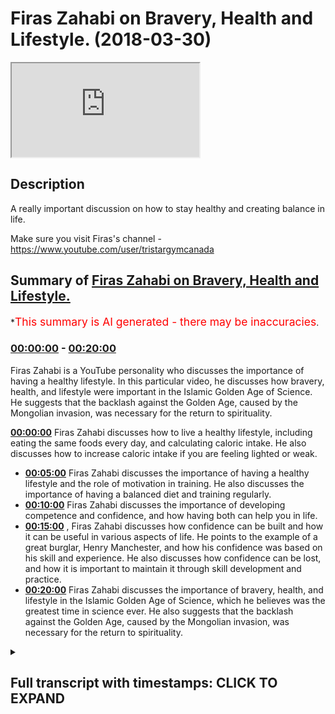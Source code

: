 # Firas Zahabi on Bravery, Health and Lifestyle. (2018-03-30)

<iframe loading='lazy' src='https://www.youtube.com/embed/wzWTLOTWkms'></iframe>

## Description

A really important discussion on how to stay healthy and creating balance in life.

Make sure you visit Firas's channel -https://www.youtube.com/user/tristargymcanada

## Summary of [Firas Zahabi on Bravery, Health and Lifestyle.](https://www.youtube.com/watch?v=wzWTLOTWkms)

\*<span style="color:red; font-size:125%">This summary is AI generated - there may be inaccuracies</span>.

### [00:00:00](https://www.youtube.com/watch?v=wzWTLOTWkms\&t=0) - [00:20:00](https://www.youtube.com/watch?v=wzWTLOTWkms\&t=1200)

Firas Zahabi is a YouTube personality who discusses the importance of having a healthy lifestyle. In this particular video, he discusses how bravery, health, and lifestyle were important in the Islamic Golden Age of Science. He suggests that the backlash against the Golden Age, caused by the Mongolian invasion, was necessary for the return to spirituality.

**[00:00:00](https://www.youtube.com/watch?v=wzWTLOTWkms\&t=0)** Firas Zahabi discusses how to live a healthy lifestyle, including eating the same foods every day, and calculating caloric intake. He also discusses how to increase caloric intake if you are feeling lighted or weak.

*   **[00:05:00](https://www.youtube.com/watch?v=wzWTLOTWkms\&t=300)** Firas Zahabi discusses the importance of having a healthy lifestyle and the role of motivation in training. He also discusses the importance of having a balanced diet and training regularly.
*   **[00:10:00](https://www.youtube.com/watch?v=wzWTLOTWkms\&t=600)** Firas Zahabi discusses the importance of developing competence and confidence, and how having both can help you in life.
*   **[00:15:00](https://www.youtube.com/watch?v=wzWTLOTWkms\&t=900)** , Firas Zahabi discusses how confidence can be built and how it can be useful in various aspects of life. He points to the example of a great burglar, Henry Manchester, and how his confidence was based on his skill and experience. He also discusses how confidence can be lost, and how it is important to maintain it through skill development and practice.
*   **[00:20:00](https://www.youtube.com/watch?v=wzWTLOTWkms\&t=1200)** Firas Zahabi discusses the importance of bravery, health, and lifestyle in the Islamic Golden Age of Science, which he believes was the greatest time in science ever. He also suggests that the backlash against the Golden Age, caused by the Mongolian invasion, was necessary for the return to spirituality.

<details><summary><h2>Full transcript with timestamps: CLICK TO EXPAND</h2></summary>

[0:00:12](https://youtu.be/wzWTLOTWkms?t=12) who is one of the most celebrated people\
[0:00:32](https://youtu.be/wzWTLOTWkms?t=32) so I mean I believe that with the\
[0:01:24](https://youtu.be/wzWTLOTWkms?t=84) knowledge we have today\
[0:01:26](https://youtu.be/wzWTLOTWkms?t=86) that's me everybody should be within a\
[0:01:28](https://youtu.be/wzWTLOTWkms?t=88) healthy body because we know the\
[0:01:31](https://youtu.be/wzWTLOTWkms?t=91) benefits of it what are the blinders are\
[0:01:33](https://youtu.be/wzWTLOTWkms?t=93) healthy for you\
[0:01:34](https://youtu.be/wzWTLOTWkms?t=94) a young girl should be between 9 and 15\
[0:01:38](https://youtu.be/wzWTLOTWkms?t=98) okay roughly roughly speaking now there\
[0:01:40](https://youtu.be/wzWTLOTWkms?t=100) are gonna be some anomaly that's\
[0:01:42](https://youtu.be/wzWTLOTWkms?t=102) somebody very good shape but why\
[0:01:45](https://youtu.be/wzWTLOTWkms?t=105) shouldn't you be in good shape we have\
[0:01:46](https://youtu.be/wzWTLOTWkms?t=106) so much science behind fitness no no we\
[0:01:49](https://youtu.be/wzWTLOTWkms?t=109) can get in shape in 5 to 10 minutes a\
[0:01:51](https://youtu.be/wzWTLOTWkms?t=111) day who doesn't have that incident if\
[0:01:54](https://youtu.be/wzWTLOTWkms?t=114) their body their most prized machine\
[0:01:57](https://youtu.be/wzWTLOTWkms?t=117) healthier you have time to fix your car\
[0:02:00](https://youtu.be/wzWTLOTWkms?t=120) and clean up your room but you're not\
[0:02:01](https://youtu.be/wzWTLOTWkms?t=121) have time you to keep your body healthy\
[0:02:03](https://youtu.be/wzWTLOTWkms?t=123) it's you have to prioritize know what\
[0:02:06](https://youtu.be/wzWTLOTWkms?t=126) kind of like now someone wants us lucky\
[0:02:09](https://youtu.be/wzWTLOTWkms?t=129) help me they want to know what like the\
[0:02:14](https://youtu.be/wzWTLOTWkms?t=134) rule of thumb if I could boil it down it\
[0:02:16](https://youtu.be/wzWTLOTWkms?t=136) to me I like to keep things sets three\
[0:02:17](https://youtu.be/wzWTLOTWkms?t=137) rules I find it's the easiest way to\
[0:02:19](https://youtu.be/wzWTLOTWkms?t=139) learn learn three things that are fine\
[0:02:20](https://youtu.be/wzWTLOTWkms?t=140) in a subject one would be know how many\
[0:02:23](https://youtu.be/wzWTLOTWkms?t=143) calories you can use you can go on many\
[0:02:26](https://youtu.be/wzWTLOTWkms?t=146) websites you find out how much your body\
[0:02:28](https://youtu.be/wzWTLOTWkms?t=148) through your size your age weight your\
[0:02:32](https://youtu.be/wzWTLOTWkms?t=152) goal for your weight how many calories\
[0:02:34](https://youtu.be/wzWTLOTWkms?t=154) should you eat in containers there's\
[0:02:35](https://youtu.be/wzWTLOTWkms?t=155) many programs and then practice\
[0:02:38](https://youtu.be/wzWTLOTWkms?t=158) calculating your calories after a while\
[0:02:40](https://youtu.be/wzWTLOTWkms?t=160) you'll just look at a piece of food and\
[0:02:42](https://youtu.be/wzWTLOTWkms?t=162) you'll know about how many calendar\
[0:02:45](https://youtu.be/wzWTLOTWkms?t=165) now you don't have to be perfectly exact\
[0:02:47](https://youtu.be/wzWTLOTWkms?t=167) but over time after about a month and\
[0:02:51](https://youtu.be/wzWTLOTWkms?t=171) you'll be an expert this is this how\
[0:02:53](https://youtu.be/wzWTLOTWkms?t=173) many calories this is not many calories\
[0:02:54](https://youtu.be/wzWTLOTWkms?t=174) this\
[0:02:55](https://youtu.be/wzWTLOTWkms?t=175) you know I'm close to my to my quota for\
[0:02:57](https://youtu.be/wzWTLOTWkms?t=177) the day I know how many calories you\
[0:03:00](https://youtu.be/wzWTLOTWkms?t=180) should have a thing yeah you all know\
[0:03:03](https://youtu.be/wzWTLOTWkms?t=183) that having that cookie is gonna cost me\
[0:03:05](https://youtu.be/wzWTLOTWkms?t=185) this many calories on my go\
[0:03:07](https://youtu.be/wzWTLOTWkms?t=187) once you get to your goal let's say you\
[0:03:11](https://youtu.be/wzWTLOTWkms?t=191) get to eight percent but nine percent\
[0:03:12](https://youtu.be/wzWTLOTWkms?t=192) whatever it is now you can have more off\
[0:03:14](https://youtu.be/wzWTLOTWkms?t=194) these more days of surgery like I eat\
[0:03:17](https://youtu.be/wzWTLOTWkms?t=197) this today I'm not worried I'm like I'm\
[0:03:18](https://youtu.be/wzWTLOTWkms?t=198) gonna stay my buddy but I'm not gonna\
[0:03:22](https://youtu.be/wzWTLOTWkms?t=202) you cannot be more than one pack one\
[0:03:24](https://youtu.be/wzWTLOTWkms?t=204) pound one pound and a half in a week you\
[0:03:26](https://youtu.be/wzWTLOTWkms?t=206) big dog you can gain water weight yes so\
[0:03:31](https://youtu.be/wzWTLOTWkms?t=211) you have to know that your your goal\
[0:03:32](https://youtu.be/wzWTLOTWkms?t=212) once you get it's easier to maintain\
[0:03:34](https://youtu.be/wzWTLOTWkms?t=214) them to get there so I found it very\
[0:03:36](https://youtu.be/wzWTLOTWkms?t=216) encouraging so how many calories you eat\
[0:03:38](https://youtu.be/wzWTLOTWkms?t=218) and they figure that out you're gonna\
[0:03:40](https://youtu.be/wzWTLOTWkms?t=220) have to experimental if you're a little\
[0:03:42](https://youtu.be/wzWTLOTWkms?t=222) bit lightheaded that number is a little\
[0:03:43](https://youtu.be/wzWTLOTWkms?t=223) bit low yeah weakened if you're not\
[0:03:46](https://youtu.be/wzWTLOTWkms?t=226) losing a lot of weight after 2-3 weeks a\
[0:03:48](https://youtu.be/wzWTLOTWkms?t=228) minute it might be a little high you\
[0:03:50](https://youtu.be/wzWTLOTWkms?t=230) gotta lower it it's not an exact science\
[0:03:52](https://youtu.be/wzWTLOTWkms?t=232) there is some adjusting that needs to be\
[0:03:56](https://youtu.be/wzWTLOTWkms?t=236) done but the good news is very simple if\
[0:03:59](https://youtu.be/wzWTLOTWkms?t=239) you're feeling bad increasing the small\
[0:04:01](https://youtu.be/wzWTLOTWkms?t=241) amount increase of your calories by five\
[0:04:02](https://youtu.be/wzWTLOTWkms?t=242) or ten percent and now once you find\
[0:04:05](https://youtu.be/wzWTLOTWkms?t=245) that number you'll find yourself full\
[0:04:07](https://youtu.be/wzWTLOTWkms?t=247) just eating better second I would say a\
[0:04:13](https://youtu.be/wzWTLOTWkms?t=253) good rule of thumb would be to eat the\
[0:04:16](https://youtu.be/wzWTLOTWkms?t=256) same foods every day like I have I know\
[0:04:18](https://youtu.be/wzWTLOTWkms?t=258) I have meals I make the recommended\
[0:04:19](https://youtu.be/wzWTLOTWkms?t=259) calories I know I do I do\
[0:04:23](https://youtu.be/wzWTLOTWkms?t=263) one meal that I do most every day is one\
[0:04:25](https://youtu.be/wzWTLOTWkms?t=265) banana two ends I mash them up I make a\
[0:04:28](https://youtu.be/wzWTLOTWkms?t=268) pancake I make three pancakes with the\
[0:04:30](https://youtu.be/wzWTLOTWkms?t=270) higher you make a packet yeah mash them\
[0:04:32](https://youtu.be/wzWTLOTWkms?t=272) up make a pancake and I had 50 calories\
[0:04:34](https://youtu.be/wzWTLOTWkms?t=274) worth of honey I love honey any things I\
[0:04:37](https://youtu.be/wzWTLOTWkms?t=277) love thank you\
[0:04:38](https://youtu.be/wzWTLOTWkms?t=278) yes um that was I know that's 200 men\
[0:04:42](https://youtu.be/wzWTLOTWkms?t=282) you tell me I have dates for $75 each\
[0:04:45](https://youtu.be/wzWTLOTWkms?t=285) I know how many right away gets on the\
[0:04:47](https://youtu.be/wzWTLOTWkms?t=287) stage Nate's is amazing for treating the\
[0:04:49](https://youtu.be/wzWTLOTWkms?t=289) backsight not sugar fiber carbohydrate a\
[0:04:53](https://youtu.be/wzWTLOTWkms?t=293) slowly releasing easy to digest\
[0:04:56](https://youtu.be/wzWTLOTWkms?t=296) I miss the perfect food I was biting at\
[0:04:58](https://youtu.be/wzWTLOTWkms?t=298) what happened I have certain smoothies I\
[0:05:01](https://youtu.be/wzWTLOTWkms?t=301) make I know that we never stop I know my\
[0:05:03](https://youtu.be/wzWTLOTWkms?t=303) blocks calories and I'll be fine if I'm\
[0:05:06](https://youtu.be/wzWTLOTWkms?t=306) in the mood to eat a hamburger I know\
[0:05:07](https://youtu.be/wzWTLOTWkms?t=307) that a big Max's I don't feel like the\
[0:05:13](https://youtu.be/wzWTLOTWkms?t=313) fries I don't always naturally but I\
[0:05:20](https://youtu.be/wzWTLOTWkms?t=320) know how many calories I should even\
[0:05:21](https://youtu.be/wzWTLOTWkms?t=321) today and for me it keeps me lean\
[0:05:23](https://youtu.be/wzWTLOTWkms?t=323) healthy and it keeps the energy going\
[0:05:24](https://youtu.be/wzWTLOTWkms?t=324) because if you eat too many calories and\
[0:05:26](https://youtu.be/wzWTLOTWkms?t=326) energy of tools project three to little\
[0:05:29](https://youtu.be/wzWTLOTWkms?t=329) you'll feel like head into me how'd you\
[0:05:32](https://youtu.be/wzWTLOTWkms?t=332) how'd you keep that good every day I\
[0:05:36](https://youtu.be/wzWTLOTWkms?t=336) feel tired like how do I change that no\
[0:05:40](https://youtu.be/wzWTLOTWkms?t=340) the right amount of calories and three I\
[0:05:47](https://youtu.be/wzWTLOTWkms?t=347) would say you know you have to have a\
[0:05:48](https://youtu.be/wzWTLOTWkms?t=348) cheat meal here bed never let your\
[0:05:50](https://youtu.be/wzWTLOTWkms?t=350) cravings get out of control if you're\
[0:05:52](https://youtu.be/wzWTLOTWkms?t=352) not at your target weight have one or\
[0:05:54](https://youtu.be/wzWTLOTWkms?t=354) two cheat meals a week meals not days\
[0:05:56](https://youtu.be/wzWTLOTWkms?t=356) two days one or two cheeseburger fries\
[0:06:00](https://youtu.be/wzWTLOTWkms?t=360) okay coming to efface Turkish restaurant\
[0:06:06](https://youtu.be/wzWTLOTWkms?t=366) another nice meal yeah\
[0:06:08](https://youtu.be/wzWTLOTWkms?t=368) don't go overboard but have a nice meal\
[0:06:10](https://youtu.be/wzWTLOTWkms?t=370) don't let your don't let your cravings\
[0:06:12](https://youtu.be/wzWTLOTWkms?t=372) get out of control you know when I see\
[0:06:14](https://youtu.be/wzWTLOTWkms?t=374) something I want to eat well I see\
[0:06:18](https://youtu.be/wzWTLOTWkms?t=378) something I want to eat something okay\
[0:06:19](https://youtu.be/wzWTLOTWkms?t=379) Saturday it's my cheek now I'm hiding\
[0:06:21](https://youtu.be/wzWTLOTWkms?t=381) that so I look forward to it the\
[0:06:23](https://youtu.be/wzWTLOTWkms?t=383) motivation is very important you know\
[0:06:24](https://youtu.be/wzWTLOTWkms?t=384) and you know every year every\
[0:06:28](https://youtu.be/wzWTLOTWkms?t=388) my birthday doesn't age see you coach\
[0:07:02](https://youtu.be/wzWTLOTWkms?t=422) you're getting old because I haven't\
[0:07:03](https://youtu.be/wzWTLOTWkms?t=423) taken down in ten years ten years I'm\
[0:07:11](https://youtu.be/wzWTLOTWkms?t=431) still waiting for you think you don't\
[0:07:13](https://youtu.be/wzWTLOTWkms?t=433) you can a driving this guy's new\
[0:07:16](https://youtu.be/wzWTLOTWkms?t=436) consistent attendee is trying to train\
[0:07:18](https://youtu.be/wzWTLOTWkms?t=438) with him take him down he's got that\
[0:07:20](https://youtu.be/wzWTLOTWkms?t=440) persistent thing is with our technology\
[0:07:22](https://youtu.be/wzWTLOTWkms?t=442) we have to the other water and knowledge\
[0:07:23](https://youtu.be/wzWTLOTWkms?t=443) we have to think we're like ageing of\
[0:07:25](https://youtu.be/wzWTLOTWkms?t=445) something this should be done very well\
[0:07:27](https://youtu.be/wzWTLOTWkms?t=447) we have so much knowledge today health\
[0:07:30](https://youtu.be/wzWTLOTWkms?t=450) health comes from eating right and\
[0:07:32](https://youtu.be/wzWTLOTWkms?t=452) exercise would you think about me\
[0:07:34](https://youtu.be/wzWTLOTWkms?t=454) because that was like the whole thing\
[0:07:37](https://youtu.be/wzWTLOTWkms?t=457) I haven't I would say I like it dr. joel\
[0:07:42](https://youtu.be/wzWTLOTWkms?t=462) Fuhrman says to deck of cards so about a\
[0:07:45](https://youtu.be/wzWTLOTWkms?t=465) deck of cards worth of brandy or movie\
[0:07:47](https://youtu.be/wzWTLOTWkms?t=467) or red meat twice a week not more than\
[0:07:49](https://youtu.be/wzWTLOTWkms?t=469) that I think that's the ultimate the\
[0:07:51](https://youtu.be/wzWTLOTWkms?t=471) star is optimal\
[0:07:52](https://youtu.be/wzWTLOTWkms?t=472) I haven't I mean I go over that you have\
[0:07:56](https://youtu.be/wzWTLOTWkms?t=476) such great food all the time or\
[0:07:57](https://youtu.be/wzWTLOTWkms?t=477) traveling but it's the optimal when I do\
[0:07:59](https://youtu.be/wzWTLOTWkms?t=479) that I feel my best when I'm lucid when\
[0:08:01](https://youtu.be/wzWTLOTWkms?t=481) I try to lower my rope\
[0:08:03](https://youtu.be/wzWTLOTWkms?t=483) I try to eat more fruits and vegetables\
[0:08:05](https://youtu.be/wzWTLOTWkms?t=485) do you feel amazing yeah but then again\
[0:08:07](https://youtu.be/wzWTLOTWkms?t=487) you go to these rare restaurants I don't\
[0:08:09](https://youtu.be/wzWTLOTWkms?t=489) want to deny myself so\
[0:08:10](https://youtu.be/wzWTLOTWkms?t=490) you know but next week now you know on\
[0:08:12](https://youtu.be/wzWTLOTWkms?t=492) this trip I ate a little too much next\
[0:08:14](https://youtu.be/wzWTLOTWkms?t=494) week I'm gonna be more strict yeah and\
[0:08:16](https://youtu.be/wzWTLOTWkms?t=496) the way I am now I do 45 days of the\
[0:08:18](https://youtu.be/wzWTLOTWkms?t=498) right amount of calories\
[0:08:20](https://youtu.be/wzWTLOTWkms?t=500) but I also train along respective of how\
[0:08:23](https://youtu.be/wzWTLOTWkms?t=503) active you are when you do these these\
[0:08:25](https://youtu.be/wzWTLOTWkms?t=505) websites that you go on this front they\
[0:08:27](https://youtu.be/wzWTLOTWkms?t=507) can ask you how active is your lifestyle\
[0:08:28](https://youtu.be/wzWTLOTWkms?t=508) very moderate where you train every day\
[0:08:30](https://youtu.be/wzWTLOTWkms?t=510) I can train a lot you know one day with\
[0:08:32](https://youtu.be/wzWTLOTWkms?t=512) I one day a restaurant for me ok let's\
[0:08:38](https://youtu.be/wzWTLOTWkms?t=518) move on to training your training is\
[0:08:42](https://youtu.be/wzWTLOTWkms?t=522) mostly what's the trailer you know what\
[0:08:45](https://youtu.be/wzWTLOTWkms?t=525) yeah I can't run on a trip I got left\
[0:08:47](https://youtu.be/wzWTLOTWkms?t=527) when it's too boring\
[0:08:48](https://youtu.be/wzWTLOTWkms?t=528) I've been training a long time for me\
[0:08:50](https://youtu.be/wzWTLOTWkms?t=530) training is a player and it's many and\
[0:08:55](https://youtu.be/wzWTLOTWkms?t=535) many other great fights I do Jiu Jitsu\
[0:08:57](https://youtu.be/wzWTLOTWkms?t=537) wrestling kickboxing boxing this thing\
[0:09:01](https://youtu.be/wzWTLOTWkms?t=541) did you tell me we're gonna wrestle for\
[0:09:02](https://youtu.be/wzWTLOTWkms?t=542) one hour to me one hour is not a\
[0:09:04](https://youtu.be/wzWTLOTWkms?t=544) question because we run on a treadmill\
[0:09:05](https://youtu.be/wzWTLOTWkms?t=545) for an hour after Dennis I'm not tired\
[0:09:14](https://youtu.be/wzWTLOTWkms?t=554) you can have the motivation to go right\
[0:09:16](https://youtu.be/wzWTLOTWkms?t=556) this training is 99% motivation you know\
[0:09:20](https://youtu.be/wzWTLOTWkms?t=560) one thing I found my way the senses are\
[0:09:28](https://youtu.be/wzWTLOTWkms?t=568) missing are gonna be less than 1% Oh\
[0:09:32](https://youtu.be/wzWTLOTWkms?t=572) but she'll try to tell me we make it fun\
[0:09:35](https://youtu.be/wzWTLOTWkms?t=575) gotta cut me with cakes honey of this\
[0:09:38](https://youtu.be/wzWTLOTWkms?t=578) but you need motivation like this it\
[0:09:42](https://youtu.be/wzWTLOTWkms?t=582) comes to training motivation support\
[0:09:45](https://youtu.be/wzWTLOTWkms?t=585) like me my sons are trained my son's\
[0:09:46](https://youtu.be/wzWTLOTWkms?t=586) yeah I taught my son's if you train what\
[0:09:50](https://youtu.be/wzWTLOTWkms?t=590) do you want this toy that's all\
[0:09:51](https://youtu.be/wzWTLOTWkms?t=591) yes that's what yes\
[0:09:55](https://youtu.be/wzWTLOTWkms?t=595) we was eating\
[0:10:10](https://youtu.be/wzWTLOTWkms?t=610) \[Music]\
[0:10:54](https://youtu.be/wzWTLOTWkms?t=654) anyways I go stir everything it's like\
[0:10:57](https://youtu.be/wzWTLOTWkms?t=657) it's not a question whether I'm gonna\
[0:10:58](https://youtu.be/wzWTLOTWkms?t=658) trim it it's like what's your train\
[0:11:00](https://youtu.be/wzWTLOTWkms?t=660) driver - how many allergy\
[0:11:03](https://youtu.be/wzWTLOTWkms?t=663) how many chores do we Trinity that's my\
[0:11:08](https://youtu.be/wzWTLOTWkms?t=668) day every day - in the heart that's my\
[0:11:10](https://youtu.be/wzWTLOTWkms?t=670) day everything listening do did you do\
[0:11:12](https://youtu.be/wzWTLOTWkms?t=672) this far oh yeah yeah it's funny - then\
[0:11:17](https://youtu.be/wzWTLOTWkms?t=677) pretty much Java or injured ribbon yeah\
[0:11:19](https://youtu.be/wzWTLOTWkms?t=679) but I'll tell you one thing here's my\
[0:11:22](https://youtu.be/wzWTLOTWkms?t=682) philosophy\
[0:11:24](https://youtu.be/wzWTLOTWkms?t=684) yeah yeah there's no excuse no excuse\
[0:11:28](https://youtu.be/wzWTLOTWkms?t=688) can you do one push up a date I'll tell\
[0:11:31](https://youtu.be/wzWTLOTWkms?t=691) you the biggest secret to training yeah\
[0:11:33](https://youtu.be/wzWTLOTWkms?t=693) never train 100% trained always 70 to\
[0:11:38](https://youtu.be/wzWTLOTWkms?t=698) 80% save some for tomorrow so somebody's\
[0:11:44](https://youtu.be/wzWTLOTWkms?t=704) completely out of shape let's say the\
[0:11:45](https://youtu.be/wzWTLOTWkms?t=705) guy he hasn't trained in 10 years I felt\
[0:11:48](https://youtu.be/wzWTLOTWkms?t=708) like it tomorrow doing one pushing this\
[0:11:50](https://youtu.be/wzWTLOTWkms?t=710) money don't tell me you don't have the\
[0:11:51](https://youtu.be/wzWTLOTWkms?t=711) time now if you tell me you don't have\
[0:11:52](https://youtu.be/wzWTLOTWkms?t=712) that fine call us I won't leave you're\
[0:11:54](https://youtu.be/wzWTLOTWkms?t=714) not you're not serious about being\
[0:11:55](https://youtu.be/wzWTLOTWkms?t=715) healthy I've given up I call that\
[0:11:58](https://youtu.be/wzWTLOTWkms?t=718) defeatist yeah you've given up a street\
[0:11:59](https://youtu.be/wzWTLOTWkms?t=719) I can you do one pushup\
[0:12:03](https://youtu.be/wzWTLOTWkms?t=723) don't give me ask one push up that one\
[0:12:07](https://youtu.be/wzWTLOTWkms?t=727) push up it's gonna turn 2 2 2 is gonna\
[0:12:11](https://youtu.be/wzWTLOTWkms?t=731) be enjoyable actually you're gonna crave\
[0:12:14](https://youtu.be/wzWTLOTWkms?t=734) number three and after the number three\
[0:12:17](https://youtu.be/wzWTLOTWkms?t=737) is gonna turn to a five because three is\
[0:12:18](https://youtu.be/wzWTLOTWkms?t=738) uncomfortable it's not it's not a\
[0:12:20](https://youtu.be/wzWTLOTWkms?t=740) satisfying spoon fight it's gonna grow\
[0:12:22](https://youtu.be/wzWTLOTWkms?t=742) and you've created a spark I have it for\
[0:12:25](https://youtu.be/wzWTLOTWkms?t=745) me now I'm at the point where I train\
[0:12:26](https://youtu.be/wzWTLOTWkms?t=746) three hours and for me a regular me\
[0:12:28](https://youtu.be/wzWTLOTWkms?t=748) maybe somebody trained three hours\
[0:12:31](https://youtu.be/wzWTLOTWkms?t=751) follow that was exhausting for me it's\
[0:12:33](https://youtu.be/wzWTLOTWkms?t=753) just a regular thing I got to that point\
[0:12:35](https://youtu.be/wzWTLOTWkms?t=755) but it's one step at a time\
[0:12:40](https://youtu.be/wzWTLOTWkms?t=760) so here when I trained someone I hold\
[0:12:43](https://youtu.be/wzWTLOTWkms?t=763) their hand until they feel stronger and\
[0:12:45](https://youtu.be/wzWTLOTWkms?t=765) they're carrying me you could take them\
[0:12:46](https://youtu.be/wzWTLOTWkms?t=766) step by step my son's I started with a\
[0:12:48](https://youtu.be/wzWTLOTWkms?t=768) little bit of truth\
[0:12:49](https://youtu.be/wzWTLOTWkms?t=769) a little more a little more and then\
[0:12:53](https://youtu.be/wzWTLOTWkms?t=773) training an old mandatory if you want\
[0:12:57](https://youtu.be/wzWTLOTWkms?t=777) the things you like homework and\
[0:13:00](https://youtu.be/wzWTLOTWkms?t=780) training is manual before was this the\
[0:13:02](https://youtu.be/wzWTLOTWkms?t=782) game no mom I want this okay no but we\
[0:13:05](https://youtu.be/wzWTLOTWkms?t=785) save our money for it but if you have\
[0:13:06](https://youtu.be/wzWTLOTWkms?t=786) good discipline\
[0:13:07](https://youtu.be/wzWTLOTWkms?t=787) I give you everything I think the worst\
[0:13:10](https://youtu.be/wzWTLOTWkms?t=790) thing you could do to a child is give\
[0:13:12](https://youtu.be/wzWTLOTWkms?t=792) them without their learning the worst\
[0:13:15](https://youtu.be/wzWTLOTWkms?t=795) I'm a very serious father I really\
[0:13:17](https://youtu.be/wzWTLOTWkms?t=797) amazing children especially have a you\
[0:13:21](https://youtu.be/wzWTLOTWkms?t=801) know a background philosophize a lot\
[0:13:23](https://youtu.be/wzWTLOTWkms?t=803) about raising children and children need\
[0:13:28](https://youtu.be/wzWTLOTWkms?t=808) to develop their competence they have\
[0:13:32](https://youtu.be/wzWTLOTWkms?t=812) the more confidence a lot of superficial\
[0:13:34](https://youtu.be/wzWTLOTWkms?t=814) actually I'm not just on children but\
[0:13:36](https://youtu.be/wzWTLOTWkms?t=816) just on young people grow up cuz\
[0:13:37](https://youtu.be/wzWTLOTWkms?t=817) obviously like have this self insecurity\
[0:13:45](https://youtu.be/wzWTLOTWkms?t=825) yeah participation trophy yeah and so on\
[0:13:48](https://youtu.be/wzWTLOTWkms?t=828) yeah I was gonna ask you like what you I\
[0:13:51](https://youtu.be/wzWTLOTWkms?t=831) think this is one thing people do the\
[0:13:55](https://youtu.be/wzWTLOTWkms?t=835) best veterans are probably talk about\
[0:13:58](https://youtu.be/wzWTLOTWkms?t=838) it's a quality that we will talk about\
[0:14:00](https://youtu.be/wzWTLOTWkms?t=840) bravery beautifying\
[0:14:04](https://youtu.be/wzWTLOTWkms?t=844) all players you've seen a lot what's the\
[0:14:07](https://youtu.be/wzWTLOTWkms?t=847) best way to feel free I would say\
[0:14:10](https://youtu.be/wzWTLOTWkms?t=850) developing competence the more\
[0:14:13](https://youtu.be/wzWTLOTWkms?t=853) competence you have the more the\
[0:14:15](https://youtu.be/wzWTLOTWkms?t=855) byproduct is confidence against that\
[0:14:19](https://youtu.be/wzWTLOTWkms?t=859) yeah so the more I prepared I always\
[0:14:21](https://youtu.be/wzWTLOTWkms?t=861) stop into this if your competence is\
[0:14:24](https://youtu.be/wzWTLOTWkms?t=864) here your confidence here if their\
[0:14:28](https://youtu.be/wzWTLOTWkms?t=868) competence is here and your confidence\
[0:14:29](https://youtu.be/wzWTLOTWkms?t=869) is here the real world the world is\
[0:14:33](https://youtu.be/wzWTLOTWkms?t=873) gonna shut you down if your competence\
[0:14:37](https://youtu.be/wzWTLOTWkms?t=877) is here and your confidence is here\
[0:14:41](https://youtu.be/wzWTLOTWkms?t=881) you won't live up to your potential so\
[0:14:44](https://youtu.be/wzWTLOTWkms?t=884) what we need is to be realistic if you\
[0:14:46](https://youtu.be/wzWTLOTWkms?t=886) drive your car every day to work safely\
[0:14:48](https://youtu.be/wzWTLOTWkms?t=888) you should assume that tomorrow you'll\
[0:14:49](https://youtu.be/wzWTLOTWkms?t=889) drive it towards things if you're\
[0:14:52](https://youtu.be/wzWTLOTWkms?t=892) getting into an accident every two days\
[0:14:53](https://youtu.be/wzWTLOTWkms?t=893) I'm like don't take the country I'm not\
[0:14:57](https://youtu.be/wzWTLOTWkms?t=897) confident you can drive like to coin the\
[0:15:01](https://youtu.be/wzWTLOTWkms?t=901) term basic test measure retest\
[0:15:06](https://youtu.be/wzWTLOTWkms?t=906) build your confidence supporting I think\
[0:15:09](https://youtu.be/wzWTLOTWkms?t=909) sensible so kids young kids the reason\
[0:15:12](https://youtu.be/wzWTLOTWkms?t=912) why they lack confidence is because you\
[0:15:16](https://youtu.be/wzWTLOTWkms?t=916) know I hate to bring philosophy all you\
[0:15:19](https://youtu.be/wzWTLOTWkms?t=919) ever heard me choose last man Nietzsche\
[0:15:22](https://youtu.be/wzWTLOTWkms?t=922) says rookies yeah the last man yes the\
[0:15:28](https://youtu.be/wzWTLOTWkms?t=928) opposite of the last man Yes Doctor\
[0:15:30](https://youtu.be/wzWTLOTWkms?t=930) he says look society's quick creating a\
[0:15:33](https://youtu.be/wzWTLOTWkms?t=933) shock we talked about this hey look hey\
[0:15:35](https://youtu.be/wzWTLOTWkms?t=935) buddy you have pioneers people you have\
[0:15:38](https://youtu.be/wzWTLOTWkms?t=938) nothing when you have nothing and you\
[0:15:40](https://youtu.be/wzWTLOTWkms?t=940) fight you claw your way to the top yeah\
[0:15:42](https://youtu.be/wzWTLOTWkms?t=942) and they can have something and your son\
[0:15:45](https://youtu.be/wzWTLOTWkms?t=945) he saw you work hard you're the first\
[0:15:47](https://youtu.be/wzWTLOTWkms?t=947) generation of workers we came to the\
[0:15:49](https://youtu.be/wzWTLOTWkms?t=949) land and you boil the land\
[0:15:50](https://youtu.be/wzWTLOTWkms?t=950) you built in your son he saw but your\
[0:15:54](https://youtu.be/wzWTLOTWkms?t=954) son's life is better than life because\
[0:15:56](https://youtu.be/wzWTLOTWkms?t=956) now I have things to give you I had\
[0:15:59](https://youtu.be/wzWTLOTWkms?t=959) nothing\
[0:15:59](https://youtu.be/wzWTLOTWkms?t=959) and tomorrow when I die you have\
[0:16:01](https://youtu.be/wzWTLOTWkms?t=961) inheritance so you started higher than\
[0:16:03](https://youtu.be/wzWTLOTWkms?t=963) me I boosted you up and then your son is\
[0:16:06](https://youtu.be/wzWTLOTWkms?t=966) gonna see you you didn't work as hard\
[0:16:09](https://youtu.be/wzWTLOTWkms?t=969) but you have so much and the third child\
[0:16:12](https://youtu.be/wzWTLOTWkms?t=972) is even Richard and he got just God he\
[0:16:16](https://youtu.be/wzWTLOTWkms?t=976) didn't work\
[0:16:16](https://youtu.be/wzWTLOTWkms?t=976) he just got an okay takes more than\
[0:16:20](https://youtu.be/wzWTLOTWkms?t=980) three generations to speak but there's a\
[0:16:21](https://youtu.be/wzWTLOTWkms?t=981) generation they're spoiled\
[0:16:23](https://youtu.be/wzWTLOTWkms?t=983) that's what he just said look Society is\
[0:16:25](https://youtu.be/wzWTLOTWkms?t=985) making us more and more spoiled because\
[0:16:27](https://youtu.be/wzWTLOTWkms?t=987) the hand-me-downs are coming then one\
[0:16:28](https://youtu.be/wzWTLOTWkms?t=988) day you're a hot captain on a silk\
[0:16:30](https://youtu.be/wzWTLOTWkms?t=990) pillow but the world out there is too\
[0:16:34](https://youtu.be/wzWTLOTWkms?t=994) hard for you so you have this deep\
[0:16:36](https://youtu.be/wzWTLOTWkms?t=996) insecurity you can't go out there in the\
[0:16:38](https://youtu.be/wzWTLOTWkms?t=998) world and get a kill and begin back home\
[0:16:41](https://youtu.be/wzWTLOTWkms?t=1001) for us to me you've the comforts of the\
[0:16:44](https://youtu.be/wzWTLOTWkms?t=1004) world and I can give you many example\
[0:16:46](https://youtu.be/wzWTLOTWkms?t=1006) stories men the comforts of the world\
[0:16:51](https://youtu.be/wzWTLOTWkms?t=1011) have become a prison to you so now when\
[0:16:54](https://youtu.be/wzWTLOTWkms?t=1014) you mean I said I felt my kids my wife\
[0:16:56](https://youtu.be/wzWTLOTWkms?t=1016) what I never want to be soft to be the\
[0:16:59](https://youtu.be/wzWTLOTWkms?t=1019) guy who just tells people what to do but\
[0:17:01](https://youtu.be/wzWTLOTWkms?t=1021) I can't do it too\
[0:17:02](https://youtu.be/wzWTLOTWkms?t=1022) I fear one day I'm gonna become old and\
[0:17:04](https://youtu.be/wzWTLOTWkms?t=1024) I have to become sightline but then I'm\
[0:17:08](https://youtu.be/wzWTLOTWkms?t=1028) gonna feel softer I don't want to be the\
[0:17:11](https://youtu.be/wzWTLOTWkms?t=1031) guy on the pillows people think being\
[0:17:14](https://youtu.be/wzWTLOTWkms?t=1034) born in abundance money\
[0:17:19](https://youtu.be/wzWTLOTWkms?t=1039) bless it can be because should be a\
[0:17:21](https://youtu.be/wzWTLOTWkms?t=1041) curse to have everything so I mean\
[0:17:25](https://youtu.be/wzWTLOTWkms?t=1045) there's so much to know about raising a\
[0:17:27](https://youtu.be/wzWTLOTWkms?t=1047) healthy human being so you're saying\
[0:17:29](https://youtu.be/wzWTLOTWkms?t=1049) bravery true bravery because the thing\
[0:17:36](https://youtu.be/wzWTLOTWkms?t=1056) is people can act confident but they're\
[0:17:38](https://youtu.be/wzWTLOTWkms?t=1058) masking a layer of insecurity this is\
[0:17:41](https://youtu.be/wzWTLOTWkms?t=1061) common the key right strong with the\
[0:17:42](https://youtu.be/wzWTLOTWkms?t=1062) keys yes blah so yeah I believe you're\
[0:17:48](https://youtu.be/wzWTLOTWkms?t=1068) raising competencies if you want to make\
[0:17:50](https://youtu.be/wzWTLOTWkms?t=1070) somebody help you happy raise their\
[0:17:52](https://youtu.be/wzWTLOTWkms?t=1072) confidence imagine let me do a thought\
[0:17:55](https://youtu.be/wzWTLOTWkms?t=1075) experiment imagine I could survive in\
[0:17:58](https://youtu.be/wzWTLOTWkms?t=1078) the wild right now perfectly\
[0:18:01](https://youtu.be/wzWTLOTWkms?t=1081) tomorrow the government's froze your\
[0:18:03](https://youtu.be/wzWTLOTWkms?t=1083) bank account sheet chart at the home\
[0:18:05](https://youtu.be/wzWTLOTWkms?t=1085) throughout in the street\
[0:18:07](https://youtu.be/wzWTLOTWkms?t=1087) seek you out of it you would even sweat\
[0:18:10](https://youtu.be/wzWTLOTWkms?t=1090) one visa\
[0:18:10](https://youtu.be/wzWTLOTWkms?t=1090) why I remember a story about a bourbon\
[0:18:14](https://youtu.be/wzWTLOTWkms?t=1094) what the greatest burglar of all time\
[0:18:15](https://youtu.be/wzWTLOTWkms?t=1095) the greatest burglar well that was if I\
[0:18:18](https://youtu.be/wzWTLOTWkms?t=1098) remember correctly\
[0:18:19](https://youtu.be/wzWTLOTWkms?t=1099) Henry Manchester I was a young kid when\
[0:18:21](https://youtu.be/wzWTLOTWkms?t=1101) I heard his story I watched a\
[0:18:22](https://youtu.be/wzWTLOTWkms?t=1102) documentary I could have beat the\
[0:18:24](https://youtu.be/wzWTLOTWkms?t=1104) confidence it's my hybrid 14 years he's\
[0:18:27](https://youtu.be/wzWTLOTWkms?t=1107) robbing banks and then stole over said\
[0:18:29](https://youtu.be/wzWTLOTWkms?t=1109) everybody's robbing everybody\
[0:18:31](https://youtu.be/wzWTLOTWkms?t=1111) they call him the rooftop burglar it\
[0:18:33](https://youtu.be/wzWTLOTWkms?t=1113) would make a hole in the roof stop read\
[0:18:35](https://youtu.be/wzWTLOTWkms?t=1115) the manual of alarm\
[0:18:36](https://youtu.be/wzWTLOTWkms?t=1116) this is disabled a large untouchable is\
[0:18:39](https://youtu.be/wzWTLOTWkms?t=1119) that one day they caught him and he\
[0:18:41](https://youtu.be/wzWTLOTWkms?t=1121) confess to other crimes they're like you\
[0:18:43](https://youtu.be/wzWTLOTWkms?t=1123) confess all the credit\
[0:18:44](https://youtu.be/wzWTLOTWkms?t=1124) I did all those burglaries you want my\
[0:18:46](https://youtu.be/wzWTLOTWkms?t=1126) things when they put him in jail he was\
[0:18:49](https://youtu.be/wzWTLOTWkms?t=1129) so smart he got out of the jail like he\
[0:18:51](https://youtu.be/wzWTLOTWkms?t=1131) was so confident that's why he had\
[0:18:53](https://youtu.be/wzWTLOTWkms?t=1133) extremely he was a genius\
[0:18:55](https://youtu.be/wzWTLOTWkms?t=1135) well I he was a genius at the end that\
[0:18:57](https://youtu.be/wzWTLOTWkms?t=1137) I'm getting caught because he fell in\
[0:18:58](https://youtu.be/wzWTLOTWkms?t=1138) love with a girl the girl called him to\
[0:18:59](https://youtu.be/wzWTLOTWkms?t=1139) call the cops like it was an emotion we\
[0:19:02](https://youtu.be/wzWTLOTWkms?t=1142) had higher Q but not equal intelligence\
[0:19:07](https://youtu.be/wzWTLOTWkms?t=1147) 0 IQ huge but you see yes I remember\
[0:19:10](https://youtu.be/wzWTLOTWkms?t=1150) watching that documentary his confidence\
[0:19:12](https://youtu.be/wzWTLOTWkms?t=1152) was incredible yeah but it can't even\
[0:19:14](https://youtu.be/wzWTLOTWkms?t=1154) hold them in the prison so this this\
[0:19:17](https://youtu.be/wzWTLOTWkms?t=1157) confidence comes from legitimately\
[0:19:20](https://youtu.be/wzWTLOTWkms?t=1160) developing your skill that's why I told\
[0:19:21](https://youtu.be/wzWTLOTWkms?t=1161) you no oh yes I've reached thousands of\
[0:19:24](https://youtu.be/wzWTLOTWkms?t=1164) young men I was incursion to exploit the\
[0:19:28](https://youtu.be/wzWTLOTWkms?t=1168) tempature God give you a potential out\
[0:19:30](https://youtu.be/wzWTLOTWkms?t=1170) there to learn to think to study our\
[0:19:33](https://youtu.be/wzWTLOTWkms?t=1173) creature to be exploited to get you\
[0:19:35](https://youtu.be/wzWTLOTWkms?t=1175) that's what the professor plan will come\
[0:19:37](https://youtu.be/wzWTLOTWkms?t=1177) son from the cuts he said you know take\
[0:19:40](https://youtu.be/wzWTLOTWkms?t=1180) five little pipe\
[0:19:48](https://youtu.be/wzWTLOTWkms?t=1188) was it take like the treasures of five\
[0:19:51](https://youtu.be/wzWTLOTWkms?t=1191) days before pockets I said one of the\
[0:19:53](https://youtu.be/wzWTLOTWkms?t=1193) three centers help before illness comes\
[0:19:57](https://youtu.be/wzWTLOTWkms?t=1197) before old age puzzle people take a\
[0:20:09](https://youtu.be/wzWTLOTWkms?t=1209) little bit people sometimes forget that\
[0:20:16](https://youtu.be/wzWTLOTWkms?t=1216) being physically emotionally\
[0:20:18](https://youtu.be/wzWTLOTWkms?t=1218) in fact the choice it's also a very\
[0:20:21](https://youtu.be/wzWTLOTWkms?t=1221) thing he would really functioning in\
[0:20:24](https://youtu.be/wzWTLOTWkms?t=1224) life so thanks my that was really good\
[0:20:27](https://youtu.be/wzWTLOTWkms?t=1227) advice\
[0:20:27](https://youtu.be/wzWTLOTWkms?t=1227) now obviously YouTube channel what you\
[0:20:31](https://youtu.be/wzWTLOTWkms?t=1231) do like tutorials and stuff like that\
[0:20:33](https://youtu.be/wzWTLOTWkms?t=1233) it's cool Tristar Tristar gym which is\
[0:20:37](https://youtu.be/wzWTLOTWkms?t=1237) FG my husband Thomas great great spires\
[0:20:39](https://youtu.be/wzWTLOTWkms?t=1239) really have\
[0:20:44](https://youtu.be/wzWTLOTWkms?t=1244) so anyone who wants to to go on there\
[0:20:47](https://youtu.be/wzWTLOTWkms?t=1247) and to watch those videos was really\
[0:20:49](https://youtu.be/wzWTLOTWkms?t=1249) very very beneficial you have to go into\
[0:20:52](https://youtu.be/wzWTLOTWkms?t=1252) more efficient into what we've got kind\
[0:20:54](https://youtu.be/wzWTLOTWkms?t=1254) of similar discussion today so that's\
[0:20:57](https://youtu.be/wzWTLOTWkms?t=1257) also on there there's never been a\
[0:21:09](https://youtu.be/wzWTLOTWkms?t=1269) golden age in science greater than the\
[0:21:14](https://youtu.be/wzWTLOTWkms?t=1274) Golden Age of Islam during the Golden\
[0:21:15](https://youtu.be/wzWTLOTWkms?t=1275) Age of Islam was the Golden Age of\
[0:21:18](https://youtu.be/wzWTLOTWkms?t=1278) science there's never been a greater\
[0:21:19](https://youtu.be/wzWTLOTWkms?t=1279) golden age before or after he says it in\
[0:21:21](https://youtu.be/wzWTLOTWkms?t=1281) his speech even if it's who says that\
[0:21:22](https://youtu.be/wzWTLOTWkms?t=1282) was his name Neil deGrasse Tyson\
[0:21:24](https://youtu.be/wzWTLOTWkms?t=1284) where does he say he says it no more of\
[0:21:27](https://youtu.be/wzWTLOTWkms?t=1287) his lecture a lot of it is very open\
[0:21:29](https://youtu.be/wzWTLOTWkms?t=1289) about in on stasis book that the stars\
[0:21:31](https://youtu.be/wzWTLOTWkms?t=1291) are Arabic names why do you think that\
[0:21:33](https://youtu.be/wzWTLOTWkms?t=1293) is because the Arabs were very stron\
[0:21:35](https://youtu.be/wzWTLOTWkms?t=1295) averse and they push science to the to\
[0:21:37](https://youtu.be/wzWTLOTWkms?t=1297) the greatest degree but when the\
[0:21:40](https://youtu.be/wzWTLOTWkms?t=1300) Mongolians came and burned our libraries\
[0:21:41](https://youtu.be/wzWTLOTWkms?t=1301) and crushed the Muslim empire\
[0:21:45](https://youtu.be/wzWTLOTWkms?t=1305) the blowback was hey we have to go make\
[0:21:47](https://youtu.be/wzWTLOTWkms?t=1307) it right with Allah we're too much in\
[0:21:49](https://youtu.be/wzWTLOTWkms?t=1309) the dunya know I get a lot experience\
[0:21:52](https://youtu.be/wzWTLOTWkms?t=1312) this is what I've understood\
[0:21:56](https://youtu.be/wzWTLOTWkms?t=1316) from the\
[0:21:58](https://youtu.be/wzWTLOTWkms?t=1318) trying to accumulate what happened to\
[0:22:00](https://youtu.be/wzWTLOTWkms?t=1320) the Golden Age\
[0:22:02](https://youtu.be/wzWTLOTWkms?t=1322) is that the blowback was look we've got\
[0:22:03](https://youtu.be/wzWTLOTWkms?t=1323) so much fascinated by the dunya\
[0:22:08](https://youtu.be/wzWTLOTWkms?t=1328) so they remember Isaiah we started to\
[0:22:10](https://youtu.be/wzWTLOTWkms?t=1330) tell them look come back to the D like\
[0:22:11](https://youtu.be/wzWTLOTWkms?t=1331) we don't go back to this is our this is\
[0:22:13](https://youtu.be/wzWTLOTWkms?t=1333) our our our\
[0:22:16](https://youtu.be/wzWTLOTWkms?t=1336) our is how they interpret\
[0:22:19](https://youtu.be/wzWTLOTWkms?t=1339) this was because don't forget this is\
[0:22:22](https://youtu.be/wzWTLOTWkms?t=1342) obviously was it wasn't in Congress who\
[0:22:24](https://youtu.be/wzWTLOTWkms?t=1344) like who is Manson but supposedly\
[0:22:27](https://youtu.be/wzWTLOTWkms?t=1347) according to you sir Kylie says when\
[0:22:29](https://youtu.be/wzWTLOTWkms?t=1349) Genghis Khan King to the boss a camera\
[0:22:31](https://youtu.be/wzWTLOTWkms?t=1351) which one there was a prominent Moscow\
[0:22:33](https://youtu.be/wzWTLOTWkms?t=1353) famous Marcello and I 15 ft which I'm\
[0:22:35](https://youtu.be/wzWTLOTWkms?t=1355) Yura cut that Allah I'm here since I'm\
[0:22:38](https://youtu.be/wzWTLOTWkms?t=1358) here because for your punishment of your\
[0:22:40](https://youtu.be/wzWTLOTWkms?t=1360) sins source people he understood the\
[0:22:43](https://youtu.be/wzWTLOTWkms?t=1363) Dean right no man could do anything to\
[0:22:44](https://youtu.be/wzWTLOTWkms?t=1364) you if Allah doesn't alive so he started\
[0:22:46](https://youtu.be/wzWTLOTWkms?t=1366) that the laws allow you to do this you\
[0:22:47](https://youtu.be/wzWTLOTWkms?t=1367) because of your sins\
[0:22:49](https://youtu.be/wzWTLOTWkms?t=1369) so in Imam has a nice time from what I\
[0:22:51](https://youtu.be/wzWTLOTWkms?t=1371) understand\
[0:22:53](https://youtu.be/wzWTLOTWkms?t=1373) in Missouri from one else that was very\
[0:22:54](https://youtu.be/wzWTLOTWkms?t=1374) Pro philosophy and through learning and\
[0:22:57](https://youtu.be/wzWTLOTWkms?t=1377) through science in San\
[0:23:00](https://youtu.be/wzWTLOTWkms?t=1380) however he was also trying to bring them\
[0:23:02](https://youtu.be/wzWTLOTWkms?t=1382) back to spirituality\
[0:23:04](https://youtu.be/wzWTLOTWkms?t=1384) as this may be the case but it's time\
[0:23:07](https://youtu.be/wzWTLOTWkms?t=1387) for a recovery you know it's time for us\
[0:23:09](https://youtu.be/wzWTLOTWkms?t=1389) to start being more\
[0:23:11](https://youtu.be/wzWTLOTWkms?t=1391) however we are I mean you know people\
[0:23:13](https://youtu.be/wzWTLOTWkms?t=1393) you know\
[0:23:15](https://youtu.be/wzWTLOTWkms?t=1395) it doesn't mean because you're religious\
[0:23:17](https://youtu.be/wzWTLOTWkms?t=1397) can't be scientific it doesn't because\
[0:23:18](https://youtu.be/wzWTLOTWkms?t=1398) your scientific teller\
[0:23:19](https://youtu.be/wzWTLOTWkms?t=1399) they're not exclusive shouldn't be

</details>
